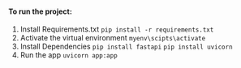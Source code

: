 #### To run the project:

1. Install Requirements.txt ```pip install -r requirements.txt```
2. Activate the virtual environment `myenv\scipts\activate`
3. Install Dependencies 
`pip install fastapi`
`pip install uvicorn`
4. Run the app `uvicorn app:app`

